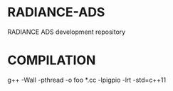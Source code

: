 # RADIANCE-ADS
RADIANCE ADS development repository

# COMPILATION
g++ -Wall -pthread -o foo *.cc -lpigpio -lrt -std=c++11
